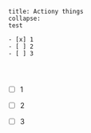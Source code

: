 ```ad-info
title: Actiony things
collapse: 
test

- [x] 1
- [ ] 2
- [ ] 3
	
	
	
```


- [ ] 1
- [ ] 2
- [ ] 3
	